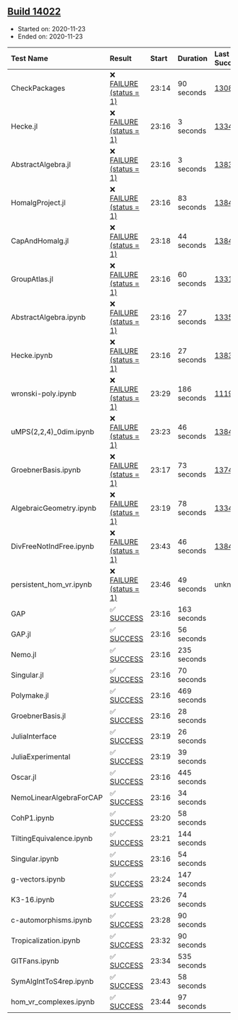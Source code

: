 ## [Build 14022](https://oscarci.mathematik.uni-kl.de/job/oscar/14022/)

* Started on: 2020-11-23
* Ended on: 2020-11-23

| Test Name    | Result | Start | Duration | Last Success | First Failure |
|:-------------|:-------|:------|:---------|:-------------|:--------------|
| CheckPackages | ❌ [FAILURE (status = 1)](https://oscarci.mathematik.uni-kl.de/job/oscar/14022/artifact/logs/build-14022/CheckPackages.log) | 23:14 | 90 seconds | [13085](https://oscarci.mathematik.uni-kl.de/job/oscar/13085/) | [13086](https://oscarci.mathematik.uni-kl.de/job/oscar/13086/) |
| Hecke.jl | ❌ [FAILURE (status = 1)](https://oscarci.mathematik.uni-kl.de/job/oscar/14022/artifact/logs/build-14022/Hecke.jl.log) | 23:16 | 3 seconds | [13341](https://oscarci.mathematik.uni-kl.de/job/oscar/13341/) | [13342](https://oscarci.mathematik.uni-kl.de/job/oscar/13342/) |
| AbstractAlgebra.jl | ❌ [FAILURE (status = 1)](https://oscarci.mathematik.uni-kl.de/job/oscar/14022/artifact/logs/build-14022/AbstractAlgebra.jl.log) | 23:16 | 3 seconds | [13837](https://oscarci.mathematik.uni-kl.de/job/oscar/13837/) | [13838](https://oscarci.mathematik.uni-kl.de/job/oscar/13838/) |
| HomalgProject.jl | ❌ [FAILURE (status = 1)](https://oscarci.mathematik.uni-kl.de/job/oscar/14022/artifact/logs/build-14022/HomalgProject.jl.log) | 23:16 | 83 seconds | [13845](https://oscarci.mathematik.uni-kl.de/job/oscar/13845/) | [13846](https://oscarci.mathematik.uni-kl.de/job/oscar/13846/) |
| CapAndHomalg.jl | ❌ [FAILURE (status = 1)](https://oscarci.mathematik.uni-kl.de/job/oscar/14022/artifact/logs/build-14022/CapAndHomalg.jl.log) | 23:18 | 44 seconds | [13845](https://oscarci.mathematik.uni-kl.de/job/oscar/13845/) | [13846](https://oscarci.mathematik.uni-kl.de/job/oscar/13846/) |
| GroupAtlas.jl | ❌ [FAILURE (status = 1)](https://oscarci.mathematik.uni-kl.de/job/oscar/14022/artifact/logs/build-14022/GroupAtlas.jl.log) | 23:16 | 60 seconds | [13311](https://oscarci.mathematik.uni-kl.de/job/oscar/13311/) | [13312](https://oscarci.mathematik.uni-kl.de/job/oscar/13312/) |
| AbstractAlgebra.ipynb | ❌ [FAILURE (status = 1)](https://oscarci.mathematik.uni-kl.de/job/oscar/14022/artifact/logs/build-14022/AbstractAlgebra.ipynb.log) | 23:16 | 27 seconds | [13355](https://oscarci.mathematik.uni-kl.de/job/oscar/13355/) | [13356](https://oscarci.mathematik.uni-kl.de/job/oscar/13356/) |
| Hecke.ipynb | ❌ [FAILURE (status = 1)](https://oscarci.mathematik.uni-kl.de/job/oscar/14022/artifact/logs/build-14022/Hecke.ipynb.log) | 23:16 | 27 seconds | [13837](https://oscarci.mathematik.uni-kl.de/job/oscar/13837/) | [13838](https://oscarci.mathematik.uni-kl.de/job/oscar/13838/) |
| wronski-poly.ipynb | ❌ [FAILURE (status = 1)](https://oscarci.mathematik.uni-kl.de/job/oscar/14022/artifact/logs/build-14022/wronski-poly.ipynb.log) | 23:29 | 186 seconds | [11192](https://oscarci.mathematik.uni-kl.de/job/oscar/11192/) | [11193](https://oscarci.mathematik.uni-kl.de/job/oscar/11193/) |
| uMPS(2,2,4)_0dim.ipynb | ❌ [FAILURE (status = 1)](https://oscarci.mathematik.uni-kl.de/job/oscar/14022/artifact/logs/build-14022/uMPS-2-2-4-_0dim.ipynb.log) | 23:23 | 46 seconds | [13841](https://oscarci.mathematik.uni-kl.de/job/oscar/13841/) | [13842](https://oscarci.mathematik.uni-kl.de/job/oscar/13842/) |
| GroebnerBasis.ipynb | ❌ [FAILURE (status = 1)](https://oscarci.mathematik.uni-kl.de/job/oscar/14022/artifact/logs/build-14022/GroebnerBasis.ipynb.log) | 23:17 | 73 seconds | [13748](https://oscarci.mathematik.uni-kl.de/job/oscar/13748/) | [13749](https://oscarci.mathematik.uni-kl.de/job/oscar/13749/) |
| AlgebraicGeometry.ipynb | ❌ [FAILURE (status = 1)](https://oscarci.mathematik.uni-kl.de/job/oscar/14022/artifact/logs/build-14022/AlgebraicGeometry.ipynb.log) | 23:19 | 78 seconds | [13341](https://oscarci.mathematik.uni-kl.de/job/oscar/13341/) | [13342](https://oscarci.mathematik.uni-kl.de/job/oscar/13342/) |
| DivFreeNotIndFree.ipynb | ❌ [FAILURE (status = 1)](https://oscarci.mathematik.uni-kl.de/job/oscar/14022/artifact/logs/build-14022/DivFreeNotIndFree.ipynb.log) | 23:43 | 46 seconds | [13845](https://oscarci.mathematik.uni-kl.de/job/oscar/13845/) | [13846](https://oscarci.mathematik.uni-kl.de/job/oscar/13846/) |
| persistent_hom_vr.ipynb | ❌ [FAILURE (status = 1)](https://oscarci.mathematik.uni-kl.de/job/oscar/14022/artifact/logs/build-14022/persistent_hom_vr.ipynb.log) | 23:46 | 49 seconds | unknown | unknown |
| GAP | ✅ [SUCCESS](https://oscarci.mathematik.uni-kl.de/job/oscar/14022/artifact/logs/build-14022/GAP.log) | 23:16 | 163 seconds |  |  |
| GAP.jl | ✅ [SUCCESS](https://oscarci.mathematik.uni-kl.de/job/oscar/14022/artifact/logs/build-14022/GAP.jl.log) | 23:16 | 56 seconds |  |  |
| Nemo.jl | ✅ [SUCCESS](https://oscarci.mathematik.uni-kl.de/job/oscar/14022/artifact/logs/build-14022/Nemo.jl.log) | 23:16 | 235 seconds |  |  |
| Singular.jl | ✅ [SUCCESS](https://oscarci.mathematik.uni-kl.de/job/oscar/14022/artifact/logs/build-14022/Singular.jl.log) | 23:16 | 70 seconds |  |  |
| Polymake.jl | ✅ [SUCCESS](https://oscarci.mathematik.uni-kl.de/job/oscar/14022/artifact/logs/build-14022/Polymake.jl.log) | 23:16 | 469 seconds |  |  |
| GroebnerBasis.jl | ✅ [SUCCESS](https://oscarci.mathematik.uni-kl.de/job/oscar/14022/artifact/logs/build-14022/GroebnerBasis.jl.log) | 23:16 | 28 seconds |  |  |
| JuliaInterface | ✅ [SUCCESS](https://oscarci.mathematik.uni-kl.de/job/oscar/14022/artifact/logs/build-14022/JuliaInterface.log) | 23:19 | 26 seconds |  |  |
| JuliaExperimental | ✅ [SUCCESS](https://oscarci.mathematik.uni-kl.de/job/oscar/14022/artifact/logs/build-14022/JuliaExperimental.log) | 23:19 | 39 seconds |  |  |
| Oscar.jl | ✅ [SUCCESS](https://oscarci.mathematik.uni-kl.de/job/oscar/14022/artifact/logs/build-14022/Oscar.jl.log) | 23:16 | 445 seconds |  |  |
| NemoLinearAlgebraForCAP | ✅ [SUCCESS](https://oscarci.mathematik.uni-kl.de/job/oscar/14022/artifact/logs/build-14022/NemoLinearAlgebraForCAP.log) | 23:16 | 34 seconds |  |  |
| CohP1.ipynb | ✅ [SUCCESS](https://oscarci.mathematik.uni-kl.de/job/oscar/14022/artifact/logs/build-14022/CohP1.ipynb.log) | 23:20 | 58 seconds |  |  |
| TiltingEquivalence.ipynb | ✅ [SUCCESS](https://oscarci.mathematik.uni-kl.de/job/oscar/14022/artifact/logs/build-14022/TiltingEquivalence.ipynb.log) | 23:21 | 144 seconds |  |  |
| Singular.ipynb | ✅ [SUCCESS](https://oscarci.mathematik.uni-kl.de/job/oscar/14022/artifact/logs/build-14022/Singular.ipynb.log) | 23:16 | 54 seconds |  |  |
| g-vectors.ipynb | ✅ [SUCCESS](https://oscarci.mathematik.uni-kl.de/job/oscar/14022/artifact/logs/build-14022/g-vectors.ipynb.log) | 23:24 | 147 seconds |  |  |
| K3-16.ipynb | ✅ [SUCCESS](https://oscarci.mathematik.uni-kl.de/job/oscar/14022/artifact/logs/build-14022/K3-16.ipynb.log) | 23:26 | 74 seconds |  |  |
| c-automorphisms.ipynb | ✅ [SUCCESS](https://oscarci.mathematik.uni-kl.de/job/oscar/14022/artifact/logs/build-14022/c-automorphisms.ipynb.log) | 23:28 | 90 seconds |  |  |
| Tropicalization.ipynb | ✅ [SUCCESS](https://oscarci.mathematik.uni-kl.de/job/oscar/14022/artifact/logs/build-14022/Tropicalization.ipynb.log) | 23:32 | 90 seconds |  |  |
| GITFans.ipynb | ✅ [SUCCESS](https://oscarci.mathematik.uni-kl.de/job/oscar/14022/artifact/logs/build-14022/GITFans.ipynb.log) | 23:34 | 535 seconds |  |  |
| SymAlgIntToS4rep.ipynb | ✅ [SUCCESS](https://oscarci.mathematik.uni-kl.de/job/oscar/14022/artifact/logs/build-14022/SymAlgIntToS4rep.ipynb.log) | 23:43 | 58 seconds |  |  |
| hom_vr_complexes.ipynb | ✅ [SUCCESS](https://oscarci.mathematik.uni-kl.de/job/oscar/14022/artifact/logs/build-14022/hom_vr_complexes.ipynb.log) | 23:44 | 97 seconds |  |  |
